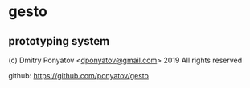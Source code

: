 # gesto
## prototyping system

(c) Dmitry Ponyatov <<dponyatov@gmail.com>> 2019 All rights reserved

github: https://github.com/ponyatov/gesto
